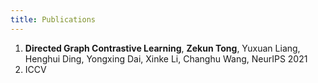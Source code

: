 ```yaml
---
title: Publications
---
```

1. **Directed Graph Contrastive Learning**, **Zekun Tong**, Yuxuan Liang, Henghui Ding, Yongxing Dai, Xinke Li, Changhu Wang, NeurIPS 2021
2. ICCV